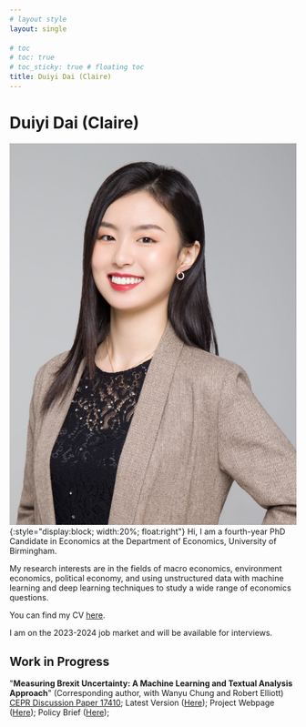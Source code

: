 ```yaml
---
# layout style
layout: single

# toc
# toc: true
# toc_sticky: true # floating toc
title: Duiyi Dai (Claire)
---
```

# Duiyi Dai (Claire)

![img](./assets/images/DuiyiDai.jpeg){:style="display:block; width:20%; float:right"}
Hi, I am a fourth-year PhD Candidate in Economics at the Department of Economics, University of Birmingham.


My research interests are in the fields of macro economics, environment economics, political economy, and using unstructured data with machine learning and deep learning techniques to study a wide range of economics questions.

You can find my CV [here](https://www.dropbox.com/scl/fi/eszny8a62u6040jvf3nm7/DuiyiDAI_CV.pdf?rlkey=5osli436d4h7s6ziqde3cq3rs&dl=0).

I am on the 2023-2024 job market and will be available for interviews.

## Work in Progress
"**Measuring Brexit Uncertainty: A Machine Learning and Textual Analysis Approach**" (Corresponding author, with Wanyu Chung and Robert Elliott) [CEPR Discussion Paper 17410](https://cepr.org/active/publications/discussion_papers/dp.php?dpno=17410); Latest Version ([Here](https://cepr.org/active/publications/discussion_papers/dp.php?dpno=17410)); Project Webpage ([Here](https://duiyidai.github.io/brexituncertaintyindex/)); Policy Brief ([Here](https://www.birmingham.ac.uk/research/public-affairs/policy-briefings/2022/measuring-brexit-uncertainty.aspx));
